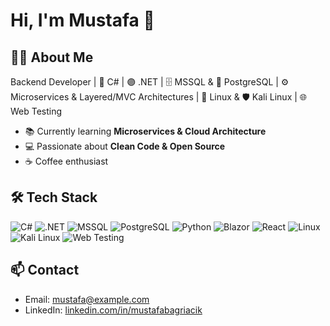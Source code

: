 # Hi, I'm Mustafa 👋

## 👨‍💻 About Me
Backend Developer | 💠 C# | 🟣 .NET | 🗄️ MSSQL & 🐘 PostgreSQL | ⚙️ Microservices & Layered/MVC Architectures | 🐧 Linux & 🛡️ Kali Linux | 🌐 Web Testing

- 📚 Currently learning **Microservices & Cloud Architecture**
- 💻 Passionate about **Clean Code & Open Source**
- ☕ Coffee enthusiast

## 🛠️ Tech Stack
![C#](https://img.shields.io/badge/C%23-239120?style=for-the-badge&logo=c-sharp&logoColor=white)
![.NET](https://img.shields.io/badge/.NET-512BD4?style=for-the-badge&logo=dot-net&logoColor=white)
![MSSQL](https://img.shields.io/badge/MSSQL-007ACC?style=for-the-badge&logo=Microsoft-SQL-Server&logoColor=white)
![PostgreSQL](https://img.shields.io/badge/PostgreSQL-336791?style=for-the-badge&logo=postgresql&logoColor=white)
![Python](https://img.shields.io/badge/Python-3776AB?style=for-the-badge&logo=python&logoColor=white)
![Blazor](https://img.shields.io/badge/Blazor-512BD4?style=for-the-badge&logo=blazor&logoColor=white)
![React](https://img.shields.io/badge/React-61DAFB?style=for-the-badge&logo=react&logoColor=black)
![Linux](https://img.shields.io/badge/Linux-FCC624?style=for-the-badge&logo=linux&logoColor=black)
![Kali Linux](https://img.shields.io/badge/Kali_Linux-557C94?style=for-the-badge&logo=kali-linux&logoColor=white)
![Web Testing](https://img.shields.io/badge/Web_Testing-1ABC9C?style=for-the-badge&logo=selenium&logoColor=white)

## 📫 Contact
- Email: mustafa@example.com
- LinkedIn: [linkedin.com/in/mustafabagriacik](https://linkedin.com/in/mustafabagriacik)
